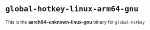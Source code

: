 # `global-hotkey-linux-arm64-gnu`

This is the **aarch64-unknown-linux-gnu** binary for `global-hotkey`
